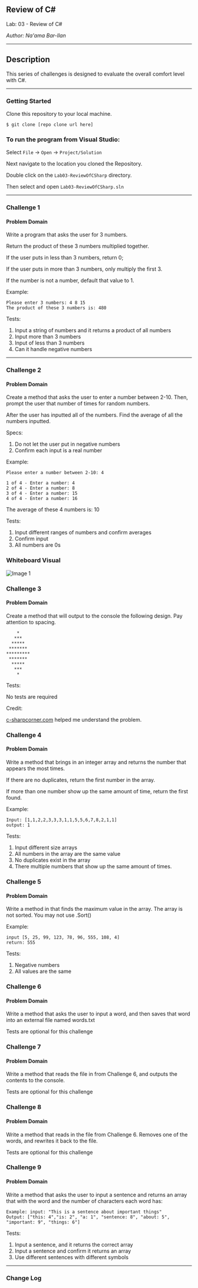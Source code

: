 ## Review of C#

Lab: 03 - Review of C#

*Author: Na'ama Bar-Ilan*

----

## Description

This series of challenges is designed to evaluate the overall comfort level with C#.

---

### Getting Started
Clone this repository to your local machine.

```
$ git clone [repo clone url here]
```

### To run the program from Visual Studio:
Select ```File``` -> ```Open``` -> ```Project/Solution```

Next navigate to the location you cloned the Repository.

Double click on the ```Lab03-ReviewOfCSharp``` directory.

Then select and open ```Lab03-ReviewOfCSharp.sln```

---

### Challenge 1

#### Problem Domain
Write a program that asks the user for 3 numbers. 

Return the product of these 3 numbers multiplied together. 

If the user puts in less than 3 numbers, return 0; 

If the user puts in more than 3 numbers, only multiply the first 3. 

If the number is not a number, default that value to 1.

Example:
```
Please enter 3 numbers: 4 8 15
The product of these 3 numbers is: 480
```

Tests: 
1. Input a string of numbers and it returns a product of all numbers 
2. Input more than 3 numbers 
3. Input of less than 3 numbers 
4. Can it handle negative numbers

---

### Challenge 2

#### Problem Domain

Create a method that asks the user to enter a number between 2-10. Then, prompt the user that number of times for random numbers.

After the user has inputted all of the numbers. Find the average of all the numbers inputted.

Specs: 
1. Do not let the user put in negative numbers 
2. Confirm each input is a real number

Example:
```
Please enter a number between 2-10: 4

1 of 4 - Enter a number: 4
2 of 4 - Enter a number: 8
3 of 4 - Enter a number: 15
4 of 4 - Enter a number: 16
```

The average of these 4 numbers is: 10

Tests: 
1. Input different ranges of numbers and confirm averages 
2. Confirm input 
3. All numbers are 0s

### Whiteboard Visual

![Image 1](lab03.png)

### Challenge 3

#### Problem Domain

Create a method that will output to the console the following design. Pay attention to spacing.

```
    * 
   *** 
  *****
 *******
*********
 *******
  *****
   ***
    * 
```

Tests:

No tests are required

Credit: 

[c-sharpcorner.com](https://www.c-sharpcorner.com/blogs/triangle-diamond-pattern-programming-in-c-sharp) helped me understand the problem.

### Challenge 4

#### Problem Domain
Write a method that brings in an integer array and returns the number that appears the most times. 

If there are no duplicates, return the first number in the array. 

If more than one number show up the same amount of time, return the first found.

Example: 
```
Input: [1,1,2,2,3,3,3,1,1,5,5,6,7,8,2,1,1]
output: 1
```
Tests:

1. Input different size arrays
2. All numbers in the array are the same value
3. No duplicates exist in the array
4. There multiple numbers that show up the same amount of times.

### Challenge 5

#### Problem Domain

Write a method in that finds the maximum value in the array. The array is not sorted. You may not use .Sort()

Example: 
```
input [5, 25, 99, 123, 78, 96, 555, 108, 4]
return: 555
```

Tests: 
1. Negative numbers 
2. All values are the same

### Challenge 6

#### Problem Domain

Write a method that asks the user to input a word, and then saves that word into an external file named words.txt

Tests are optional for this challenge

### Challenge 7

#### Problem Domain

Write a method that reads the file in from Challenge 6, and outputs the contents to the console.

Tests are optional for this challenge

### Challenge 8

#### Problem Domain

Write a method that reads in the file from Challenge 6. Removes one of the words, and rewrites it back to the file.

Tests are optional for this challenge

### Challenge 9

#### Problem Domain

Write a method that asks the user to input a sentence and returns an array that with the word and the number of characters each word has:

```
Example: input: "This is a sentence about important things"
Output: ["this: 4","is: 2", "a: 1", "sentence: 8", "about: 5", "important: 9", "things: 6"]
```

Tests: 
1. Input a sentence, and it returns the correct array 
2. Input a sentence and confirm it returns an array 
3. Use different sentences with different symbols



---

### Change Log
 
